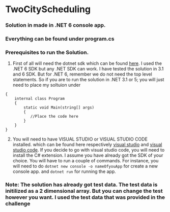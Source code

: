 # TwoCityScheduling

### Solution in made in .NET 6 console app. 
### Everything can be found under program.cs 

### Prerequisites to run the Solution. 
1. First of all will need the dotnet sdk which can be found [here](https://dotnet.microsoft.com/en-us/download). I used the .NET 6 SDK but any .NET SDK can work. 
I have tested the solution in 3.1 and 6 SDK. But for .NET 6, remember we do not need the top level statements. So if you are to run the solution in .NET 3.1 or 5; you will just need to place my soltuion under 
```namespace yournamespace
{
    internal class Program
    {
        static void Main(string[] args)
        {
           //Place the code here
        }
    }
}
```

2. You will need to have VISUAL STUDIO or VISUAL STUDIO CODE installed. which can be found here respectively [visual studio](https://visualstudio.microsoft.com/) and [visual studio code](https://code.visualstudio.com/). If you decide to go with visual studio code, you will need to install the C# extension. I assume you have already got the SDK of your choice. You will have to run a couple of commands. For instance, you will need to do `dotnet new console -o nameOfyouApp` for create a new console app. and `dotnet run` for running the app. 

### Note: The solution has already got test data. The test data is initilized as a 2 dimensional array. But you can change the test however you want. I used the test data that was provided in the challenge
